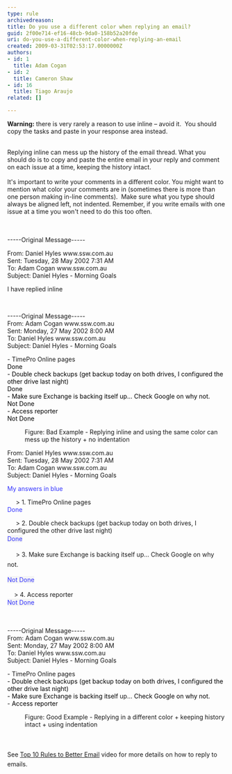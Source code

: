 ```yaml
---
type: rule
archivedreason: 
title: Do you use a different color when replying an email?
guid: 2f00e714-ef16-48cb-9da0-158b52a20fde
uri: do-you-use-a-different-color-when-replying-an-email
created: 2009-03-31T02:53:17.0000000Z
authors:
- id: 1
  title: Adam Cogan
- id: 2
  title: Cameron Shaw
- id: 16
  title: Tiago Araujo
related: []

---
```



<p class="ssw15-rteElement-InfoBox"><b>Warning&#58;</b> there is very rarely a reason to use inline – avoid it.&#160; You should copy the tasks and paste in your response area ​instead.<br></p><div><br></div><div>Replying inline can mess up the history of the email thread. What you should do is to&#160;copy and paste the entire email in your reply and comment on each issue at a time, keeping the history intact.<br><br>It's important to write your comments in a different color. You might want to mention what color your comments are in (sometimes there is more than one person making in-line comments).&#160; Make sure what you type should always be aligned left, not indented. Remember, if you write emails with one issue at a time you won't need to do this too often. <br></div>
<br><excerpt class='endintro'></excerpt><br>
<span class="ms-rteCustom-GreyBox"> <p>-----Original Message-----</p>
   <p>From&#58; Daniel Hyles www.ssw.com.au<br>Sent&#58; Tuesday, 28 May 2002 7&#58;31 AM<br>To&#58; Adam Cogan www.ssw.com.au<br>Subject&#58; Daniel Hyles -&#160;Morning Goals</p>
   <p>I have replied inline&#160;<br></p><p><br></p>
   <p>-----Original Message-----<br>From&#58; Adam Cogan www.ssw.com.au<br>Sent&#58; Monday, 27 May 2002 8&#58;00 AM<br>To&#58; Daniel Hyles www.ssw.com.au&#160;<br>Subject&#58; Daniel Hyles - Morning Goals</p>
   <p>- TimePro Online pages<br><font style="color&#58;#000000;"><span class="RedText" style="color&#58;#000000;"><span style="color&#58;#000000;">Done</span></span><br style="color&#58;#000000;"><span style="color&#58;#000000;"> </span></font><span style="color&#58;#000000;">- Double check backups (get </span><span style="color&#58;#000000;">backup</span><span style="color&#58;#000000;"> today on both drives, I configured the other drive last night)</span><br style="color&#58;#000000;"><font style="color&#58;#000000;"><span class="RedText" style="color&#58;#000000;"><span style="color&#58;#000000;">Done</span></span><br style="color&#58;#000000;"><span style="color&#58;#000000;"> </span></font><span style="color&#58;#000000;">- Make sure Exchange is backing itself </span><span style="color&#58;#000000;">up...</span><span style="color&#58;#000000;"> Check Google on why not.</span><br style="color&#58;#000000;"><span class="RedText" style="color&#58;#000000;"><font style="color&#58;#000000;"><span style="color&#58;#000000;">Not Done</span></font></span><br style="color&#58;#000000;"><span style="color&#58;#000000;">- Access reporter</span><br style="color&#58;#000000;"><font color="#ff0000"><span class="RedText" style="color&#58;#000000;"><span style="color&#58;#000000;">Not Done</span></span> </font></p></span> <dd class="ssw15-rteElement-FigureBad"> Figure&#58;&#160;Bad Example - Replying inline and&#160;using the same color can mess up the history + no indentation&#160;<br></dd><span class="ms-rteCustom-GreyBox"><p></p><p>From&#58; Daniel Hyles www.ssw.com.au<br>Sent&#58; Tuesday, 28 May 2002 7&#58;31 AM<br>To&#58; Adam Cogan www.ssw.com.au<br>Subject&#58; Daniel Hyles - Morning Goals<br></p><p><span style="color&#58;#3333ff;">My answers in blue​</span><br></p><p>&#160; &#160; &#160;&gt; 1. TimePro Online pages<br><span style="color&#58;#3333ff;">Done</span><br></p><p>&#160; &#160; &#160;&gt; 2.&#160;Double check backups (get&#160;backup&#160;today on both drives, I configured the other drive last night)<br><span style="color&#58;#3333ff;line-height&#58;20.8px;background-color&#58;#f5f5f5;">Done</span><span style="line-height&#58;1.6;"><br></span></p><p><span style="line-height&#58;1.6;">&#160; &#160; &#160;&gt; 3. Make sure Exchange is backing itself&#160;up...&#160;Check Google on why not.</span><br></p><p><span style="color&#58;#3333ff;line-height&#58;20.8px;background-color&#58;#f5f5f5;">Not Done</span><br></p><p>&#160; &#160; &gt; 4.&#160;Access reporter<br><span style="color&#58;#3333ff;line-height&#58;20.8px;background-color&#58;#f5f5f5;">Not Done</span><br></p><p><br></p><p>-----Original Message-----<br>From&#58; Adam Cogan www.ssw.com.au<br>Sent&#58; Monday, 27 May 2002 8&#58;00 AM<br>To&#58; Daniel Hyles www.ssw.com.au&#160;<br>Subject&#58; Daniel Hyles -&#160;Morning Goals​<br></p><p>- TimePro Online pages<font style="color&#58;#000000;"><br></font><span style="color&#58;#000000;">- Double check backups (get&#160;</span><span style="color&#58;#000000;">backup</span><span style="color&#58;#000000;">&#160;today on both drives, I configured the other drive last night)</span><font style="color&#58;#000000;"><br></font><span style="color&#58;#000000;">- Make sure Exchange is backing itself&#160;</span>up...<span style="color&#58;#000000;">&#160;Check Google on why not.</span><br style="color&#58;#000000;"><span style="color&#58;#000000;">- Access reporter</span><br></p></span><dd class="ssw15-rteElement-FigureGood">Figure&#58;&#160;Good Example - Replying in a different color + keeping history intact + using indentation <br></dd><p><span style="line-height&#58;1.6;"><br></span></p><p><span style="line-height&#58;1.6;">See</span><span style="line-height&#58;20px;">&#160;</span><a href="https&#58;//tv.ssw.com/top-rules-to-better-email-by-ulysses-maclaren/" style="line-height&#58;20px;">Top 10 Rules to Bet​ter Email</a><span style="line-height&#58;20px;"> video for more details on how to reply to emails.</span><br></p>


